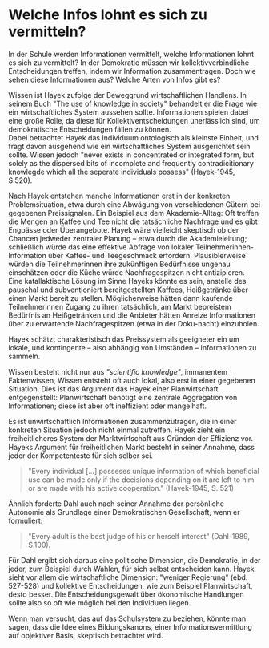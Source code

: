 # Welche Infos lohnt es sich zu vermitteln?

In der Schule werden Informationen vermittelt, welche Informationen lohnt es sich zu vermittelt?
In der Demokratie müssen wir kollektivverbindliche Entscheidungen treffen, indem wir Information zusammentragen.
Doch wie sehen diese Informationen aus? Welche Arten von Infos gibt es?

Wissen ist Hayek zufolge der Beweggrund wirtschaftlichen Handlens.
In seinem Buch "The use of knowledge in society" behandelt er die Frage wie ein wirtschaftliches System aussehen sollte.
Informationen spielen dabei eine große Rolle, da diese für Kollektiventscheidungen unerlässlich sind, um demokratische Entscheidungen fällen zu können.  
Dabei betrachtet Hayek das Individuum ontologisch als kleinste Einheit, und fragt davon ausgehend wie ein wirtschaftliches System ausgerichtet sein sollte.
Wissen jedoch "never exists in concentrated or integrated form, but solely as the dispersed bits of incomplete and frequently contradicitionary knowlegde which all the seperate individuals possess" (Hayek-1945, S.520).

Nach Hayek entstehen manche Informationen erst in der konkreten Problemsituation, etwa durch eine Abwägung von verschiedenen Gütern bei gegebenen Preissignalen.
Ein Beispiel aus dem Akademie-Alltag: Oft treffen die Mengen an Kaffee und Tee nicht die tatsächliche Nachfrage und es gibt Engpässe oder Überangebote.
Hayek wäre vielleicht skeptisch ob der Chancen jedweder zentraler Planung – etwa durch die Akademieleitung; schließlich würde das eine effektive Abfrage von lokaler Teilnehmerinnen-Information über Kaffee- und Teegeschmack erfordern.
Plausiblerweise würden die Teilnehmerinnen ihre zukünftigen Bedürfnisse ungenau einschätzen oder die Küche würde Nachfragespitzen nicht antizipieren.
Eine katallaktische Lösung im Sinne Hayeks könnte es sein, anstelle des pauschal und subventioniert bereitgestellten Kaffees, Heißgetränke über einen Markt bereit zu stellen.
Möglicherweise hätten dann kaufende Teilnehmerinnen Zugang zu ihren tatsächlich, am Markt bepreistem Bedürfnis an Heißgetränken und die Anbieter hätten Anreize Informationen über zu erwartende Nachfragespitzen (etwa in der Doku-nacht) einzuholen.
<!-- TODO: MH habe jetzt mal oben reingeschrieben, an was ich da gedacht habe. lest es mal korrektur und schaut ob das so für euch passt, plausibel ist -->

Hayek schätzt charakteristisch das Preissystem als geeigneter ein um lokale, und kontingente – also abhängig von Umständen – Informationen zu sammeln.

Wissen besteht nicht nur aus *"scientific knowledge"*, immanentem Faktenwissen,  Wissen entsteht oft auch lokal, also erst in einer gegebenen Situation.
Dies ist das Argument das Hayek einer Planwirtschaft entgegenstellt:
Planwirtschaft benötigt eine zentrale Aggregation von Informationen; diese ist aber oft ineffizient oder mangelhaft.

Es ist unwirtschaftlich Informationen zusammenzutragen, die in einer konkreten Situation jedoch nicht einmal zutreffen.
Hayek zieht ein freiheitlicheres System der Marktwirtschaft aus Gründen der Effizienz vor.
Hayeks Argument für freiheitlichen Markt besteht in seiner Annahme, dass jeder der Kompetenteste für sich selber sei.
>"Every individual [...] posseses unique information of which beneficial use can be made only if the decisions depending on it are left to him or are made with his active cooperation." (Hayek-1945, S. 521)

Ähnlich forderte Dahl auch nach seiner Annahme der persönliche Autonomie als Grundlage einer Demokratischen Gesellschaft, wenn er formuliert:
>"Every adult is the best judge of his or herself interest" (Dahl-1989, S.100).

Für Dahl ergibt sich daraus eine politische Dimension, die Demokratie, in der jeder, zum Beispiel durch Wahlen, für sich selbst entscheiden kann.
Hayek sieht vor allem die wirtschaftliche Dimension: "weniger Regierung" (ebd. 527-528) und kollektive Entscheidungen, wie zum Beispiel Planwirtschaft, desto besser.
Die Entscheidungsgewalt über ökonomische Handlungen sollte also so oft wie möglich bei den Individuen liegen.

Wenn man versucht, das auf das Schulsystem zu beziehen, könnte man sagen, dass die Idee eines Bildungskanons, einer Informationsvermittlung auf objektiver Basis, skeptisch betrachtet wird.
